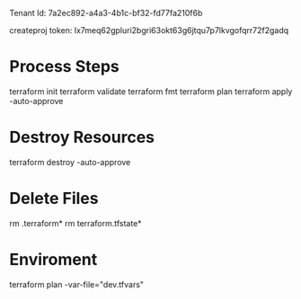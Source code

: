 Tenant Id: 7a2ec892-a4a3-4b1c-bf32-fd77fa210f6b

createproj token: lx7meq62gpluri2bgri63okt63g6jtqu7p7lkvgofqrr72f2gadq


# Process Steps

terraform init
terraform validate
terraform fmt
terraform plan
terraform apply  -auto-approve


# Destroy Resources
terraform destroy -auto-approve

# Delete Files
rm  .terraform*
rm  terraform.tfstate*


# Enviroment
terraform plan -var-file="dev.tfvars"